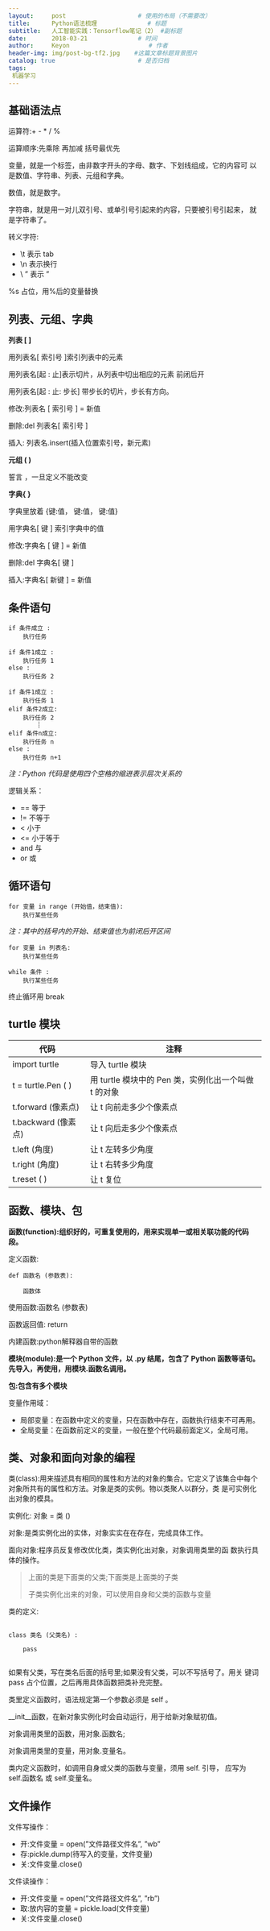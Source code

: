 ```yaml
---
layout:     post                    # 使用的布局（不需要改）
title:      Python语法梳理              # 标题 
subtitle:   人工智能实践：Tensorflow笔记（2） #副标题
date:       2018-03-21              # 时间
author:     Keyon                      # 作者
header-img: img/post-bg-tf2.jpg    #这篇文章标题背景图片
catalog: true                       # 是否归档
tags:
 机器学习
---
```


## 基础语法点
运算符:+ - * / %

运算顺序:先乘除 再加减 括号最优先

变量，就是一个标签，由非数字开头的字母、数字、下划线组成，它的内容可 以是数值、字符串、列表、元组和字典。

数值，就是数字。 

字符串，就是用一对儿双引号、或单引号引起来的内容，只要被引号引起来， 就是字符串了。

转义字符: 
* \t 表示 tab
* \n 表示换行 
* \ ” 表示 ”

%s 占位，用%后的变量替换

## 列表、元组、字典
**列表 [ ]**

用列表名[ 索引号 ]索引列表中的元素

用列表名[起 : 止]表示切片，从列表中切出相应的元素 前闭后开

用列表名[起 : 止: 步长] 带步长的切片，步长有方向。

修改:列表名 [ 索引号 ] = 新值

删除:del 列表名[ 索引号 ]

插入: 列表名.insert(插入位置索引号，新元素)

**元组 ( )**

誓言 ，一旦定义不能改变

**字典{ }**

字典里放着 {键:值， 键:值， 键:值}

用字典名[ 键 ] 索引字典中的值

修改:字典名 [ 键 ] = 新值

删除:del 字典名[ 键 ]

插入:字典名[ 新键 ] = 新值

## 条件语句
```
if 条件成立 : 
	执行任务
```

```
if 条件1成立 : 
	执行任务 1
else :
	执行任务 2 
```

```
if 条件1成立 :
	执行任务 1
elif 条件2成立:
	执行任务 2 
		┊
elif 条件n成立: 
	执行任务 n
else : 
	执行任务 n+1
```

*注：Python 代码是使用四个空格的缩进表示层次关系的*

逻辑关系：

 * == 等于
 * != 不等于
 * < 小于
 * <= 小于等于 
 * and 与
 * or 或

## 循环语句
```
for 变量 in range (开始值，结束值): 
	执行某些任务
```

*注：其中的括号内的开始、结束值也为前闭后开区间*

```
for 变量 in 列表名: 
	执行某些任务
```

```
while 条件 : 
	执行某些任务
```

终止循环用 break

## turtle 模块

代码  | 注释
------------- | -------------
import turtle  | 导入 turtle 模块
t = turtle.Pen ( )  | 用 turtle 模块中的 Pen 类，实例化出一个叫做 t 的对象
t.forward (像素点)  | 让 t 向前走多少个像素点
t.backward (像素点)  | 让 t 向后走多少个像素点
t.left (角度)   | 让 t 左转多少角度
t.right (角度)   | 让 t 右转多少角度
t.reset ( )   | 让 t 复位

## 函数、模块、包
**函数(function):组织好的，可重复使用的，用来实现单一或相关联功能的代码段。**

定义函数:

```
def 函数名 (参数表):

	函数体
```

使用函数:函数名 (参数表)

函数返回值: return

内建函数:python解释器自带的函数

**模块(module):是一个 Python 文件，以 .py 结尾，包含了 Python 函数等语句。先导入，再使用，用模块.函数名调用。**

**包:包含有多个模块**

变量作用域：

* 局部变量：在函数中定义的变量，只在函数中存在，函数执行结束不可再用。
* 全局变量：在函数前定义的变量，一般在整个代码最前面定义，全局可用。

## 类、对象和面向对象的编程
类(class):用来描述具有相同的属性和方法的对象的集合。它定义了该集合中每个对象所共有的属性和方法。对象是类的实例。物以类聚人以群分，类 是可实例化出对象的模具。

实例化: 对象 = 类 ()

对象:是类实例化出的实体，对象实实在在存在，完成具体工作。

面向对象:程序员反复修改优化类，类实例化出对象，对象调用类里的函 数执行具体的操作。

> 上面的类是下面类的父类;下面类是上面类的子类 
> 
> 子类实例化出来的对象，可以使用自身和父类的函数与变量

类的定义:

```

class 类名 (父类名) : 

	pass
	
```

如果有父类，写在类名后面的括号里;如果没有父类，可以不写括号了。用关 键词 pass 占个位置，之后再用具体函数把类补充完整。

类里定义函数时，语法规定第一个参数必须是 self 。

 __init__函数，在新对象实例化时会自动运行，用于给新对象赋初值。

对象调用类里的函数，用对象.函数名;

对象调用类里的变量，用对象.变量名。 

类内定义函数时，如调用自身或父类的函数与变量，须用 self. 引导， 应写为 self.函数名 或 self.变量名。

## 文件操作
文件写操作：

* 开:文件变量 = open(”文件路径文件名”, ”wb”
* 存:pickle.dump(待写入的变量，文件变量) 
* 关:文件变量.close()

文件读操作：

* 开:文件变量 = open(”文件路径文件名”, ”rb”) 
* 取:放内容的变量 = pickle.load(文件变量) 
* 关:文件变量.close()
